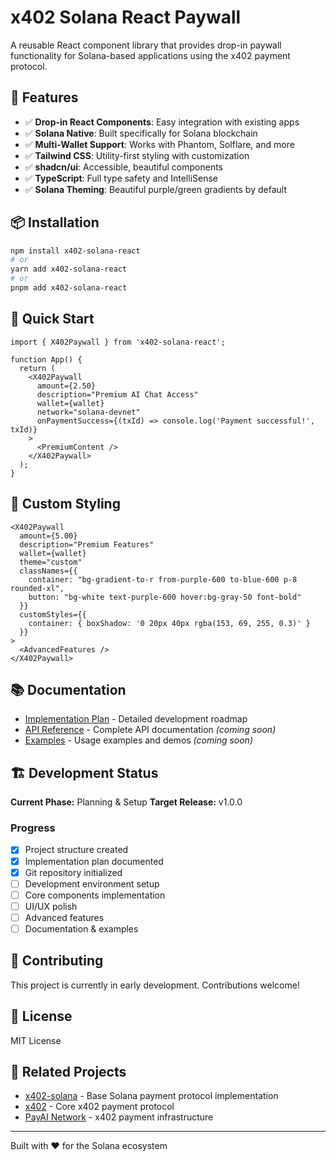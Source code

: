 # x402 Solana React Paywall

A reusable React component library that provides drop-in paywall functionality for Solana-based applications using the x402 payment protocol.

## 🚀 Features

- ✅ **Drop-in React Components**: Easy integration with existing apps
- ✅ **Solana Native**: Built specifically for Solana blockchain
- ✅ **Multi-Wallet Support**: Works with Phantom, Solflare, and more  
- ✅ **Tailwind CSS**: Utility-first styling with customization
- ✅ **shadcn/ui**: Accessible, beautiful components
- ✅ **TypeScript**: Full type safety and IntelliSense
- ✅ **Solana Theming**: Beautiful purple/green gradients by default

## 📦 Installation

```bash
npm install x402-solana-react
# or
yarn add x402-solana-react
# or  
pnpm add x402-solana-react
```

## 🎯 Quick Start

```tsx
import { X402Paywall } from 'x402-solana-react';

function App() {
  return (
    <X402Paywall
      amount={2.50}
      description="Premium AI Chat Access"
      wallet={wallet}
      network="solana-devnet"
      onPaymentSuccess={(txId) => console.log('Payment successful!', txId)}
    >
      <PremiumContent />
    </X402Paywall>
  );
}
```

## 🎨 Custom Styling

```tsx
<X402Paywall
  amount={5.00}
  description="Premium Features"
  wallet={wallet}
  theme="custom"
  classNames={{
    container: "bg-gradient-to-r from-purple-600 to-blue-600 p-8 rounded-xl",
    button: "bg-white text-purple-600 hover:bg-gray-50 font-bold"
  }}
  customStyles={{
    container: { boxShadow: '0 20px 40px rgba(153, 69, 255, 0.3)' }
  }}
>
  <AdvancedFeatures />
</X402Paywall>
```

## 📚 Documentation

- [Implementation Plan](./IMPLEMENTATION_PLAN.md) - Detailed development roadmap
- [API Reference](./docs/API_REFERENCE.md) - Complete API documentation *(coming soon)*
- [Examples](./examples/) - Usage examples and demos *(coming soon)*

## 🏗️ Development Status

**Current Phase:** Planning & Setup
**Target Release:** v1.0.0

### Progress
- [x] Project structure created
- [x] Implementation plan documented  
- [x] Git repository initialized
- [ ] Development environment setup
- [ ] Core components implementation
- [ ] UI/UX polish
- [ ] Advanced features
- [ ] Documentation & examples

## 🤝 Contributing

This project is currently in early development. Contributions welcome!

## 📄 License

MIT License

## 🔗 Related Projects

- [x402-solana](../x402-solana/) - Base Solana payment protocol implementation
- [x402](../x402/) - Core x402 payment protocol
- [PayAI Network](https://payai.network) - x402 payment infrastructure

---

Built with ❤️ for the Solana ecosystem